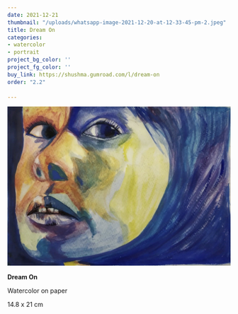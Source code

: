 ```yaml
---
date: 2021-12-21
thumbnail: "/uploads/whatsapp-image-2021-12-20-at-12-33-45-pm-2.jpeg"
title: Dream On
categories:
- watercolor
- portrait
project_bg_color: ''
project_fg_color: ''
buy_link: https://shushma.gumroad.com/l/dream-on
order: "2.2"

---
```

![](/uploads/whatsapp-image-2021-12-20-at-12-33-45-pm-2.jpeg)

**Dream On**

Watercolor on paper

14.8 x 21 cm